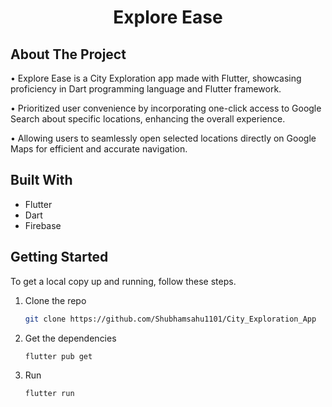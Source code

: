 <!-- Project Logo and Name -->
<div align="center">
  <h1>Explore Ease</h1>
</div>

<!-- About The Project -->
## About The Project

• Explore Ease is a City Exploration app made with Flutter,
showcasing proficiency in Dart programming language and
Flutter framework.

• Prioritized user convenience by incorporating one-click access
to Google Search about specific locations, enhancing the overall
experience.

• Allowing users to seamlessly open selected locations directly
on Google Maps for efficient and accurate navigation.

<!-- Built With -->
## Built With

* Flutter
* Dart
* Firebase

<!-- Getting Started -->
## Getting Started

To get a local copy up and running, follow these steps.

1. Clone the repo
   ```sh
   git clone https://github.com/Shubhamsahu1101/City_Exploration_App
2. Get the dependencies
   ```sh
   flutter pub get
3. Run
   ```sh
   flutter run
